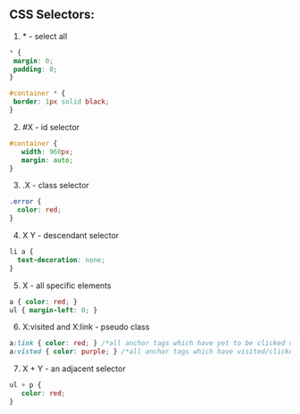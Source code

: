 CSS Selectors:
----------------
1.  \* - select all
```css
* {
 margin: 0;
 padding: 0;
}
```
```css
#container * {
 border: 1px solid black;
}
```
2. \#X - id selector
```css
#container {
   width: 960px;
   margin: auto;
}
```

3. .X - class selector
```css
.error {
  color: red;
}
```

4. X Y - descendant selector
```css
li a {
  text-decoration: none;
}
```

5. X - all specific elements
```css
a { color: red; }
ul { margin-left: 0; }
```

6. X:visited and X:link - pseudo class
```css
a:link { color: red; } /*all anchor tags which have yet to be clicked on*/
a:visted { color: purple; } /*all anchor tags which have visited/clicked on*/
```

7. X + Y - an adjacent selector
```css
ul + p {
   color: red;
}
```